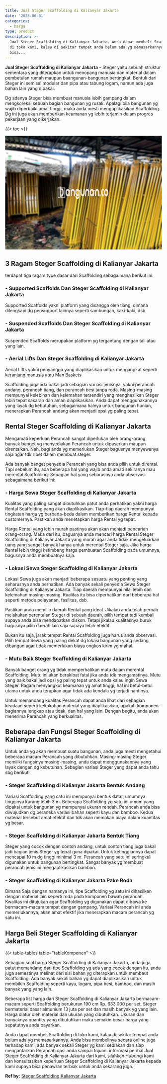 ```yaml
---
title: Jual Steger Scaffolding di Kalianyar Jakarta
date: '2025-06-01'
categories:
  - harga
type: product
description: >-
  Jual Steger Scaffolding di Kalianyar Jakarta. Anda dapat membeli Scaffolding
  di toko kami, kalau di sekitar tempat anda belum ada yg memasarkannya. Anda
  bisa...
---
```


**Jual Steger Scaffolding di Kalianyar Jakarta** – Steger yaitu sebuah struktur sementara yang diterapkan untuk menopang manusia dan material dalam pembetulan rumah maupun baangunan-bangunan bertingkat. Bentuk dari Steger ini semisal modular dan pipa atau tabung logam, namun ada juga bahan lain yang dipakai.

Dg adanya Steger bisa membuat manusia lebih gampang dalam mengkoreksi sebuah bagian bangunan yg rusak. Apalagi bila bangunan yg wajib diperbaiki amat tinggi, maka anda mesti mengaplikasikan Scaffolding. Dg ini juga akan memberikan keamanan yg lebih terjamin dalam progres pekerjaan yang dikerjakan.

{{< toc >}}

![Jual Steger Scaffolding di Kalianyar Jakarta](/images/sewa-scaffolding-steger-11.png)

## 3 Ragam Steger Scaffolding di Kalianyar Jakarta

terdapat tiga ragam type dasar dari Scaffolding sebagaimana berikut ini:

### \- Supported Scaffolds Dan Steger Scaffolding di Kalianyar Jakarta

Supported Scaffolds yakni platform yang disangga oleh tiang, dimana dilengkapi dg pensupport lainnya seperti sambungan, kaki-kaki, dsb.

### \- Suspended Scaffolds Dan Steger Scaffolding di Kalianyar Jakarta

Suspended Scaffolds merupakan platform yg tergantung dengan tali atau yang lain.

### \- Aerial Lifts Dan Steger Scaffolding di Kalianyar Jakarta

Aerial Lifts yakni penyangga yang diaplikasikan untuk mengangkat seperti keranjang manusia atau Man Baskets

Scaffolding juga ada bakal jadi sebagian variasi jenisnya, yakni perancah andang, perancah tiang, dan perancah besi tanpa roda. Masing-masing mempunyai kelebihan dan kelemahan tersendiri yang menghasilkan Steger lebih tepat sasaran dan aman diaplikasikan. Anda dapat menggunakannya yang layak dg kebutuhan, sebagaimana halnya untuk bangunan hunian, menerapkan Perancah andang akan menjadi opsi yg paling tepat.

## Rental Steger Scaffolding di Kalianyar Jakarta

Mengamati keperluan Perancah sangat diperlukan oleh orang-orang, banyak banget yg menyediakan Perancah untuk dipasarkan maupun direntalkan. Nah, bagi anda yg memerlukan Steger bagusnya menyewanya saja agar tdk ribet dalam membuat steger.

Ada banyak banget penyedia Perancah yang bisa anda pilih untuk dirental. Tapi sebelum itu, ada beberapa hal yang wajib anda amati sekiranya mau merental Scaffolding. Sebagian hal yang seharusnya anda observasi sebagaimana berikut ini:

### \- Harga Sewa Steger Scaffolding di Kalianyar Jakarta

Kualitas yang paling sangat dibutuhkan patut anda perhatikan yakni harga Rental Scaffolding yang akan diaplikasikan. Tiap-tiap daerah mempunyai tingkatan harga yg berbeda-beda dalam memberikan harga Rental kepada customernya. Pastikan anda menetapkan harga Rental yg tepat.

Harga Rental yang lebih murah pastinya akan akan menjadi pencarian orang-orang. Maka dari itu, bagusnya anda mencari harga Rental Steger Scaffolding di Kalianyar Jakarta yang murah agar anda tidak mengeluarkan uang yang sangat banyak hanya untuk merental Steger saja. Jika harga Rental lebih tinggi ketimbang harga pembuatan Scaffolding pada umumnya, bagusnya anda membuatnya saja.

### \- Lokasi Sewa Steger Scaffolding di Kalianyar Jakarta

Lokasi Sewa juga akan menjadi beberapa sesuatu yang penting yang seharusnya anda perhatikan. Ada banyak sekali penyedia Sewa Steger Scaffolding di Kalianyar Jakarta. Tiap daerah mempunyai nilai lebih dan kelemahan masing-masing. Kualitas itu bisa diperhatikan dari beberapa hal seperti metode pelayanan, fasilitas, dsb.

Pastikan anda memilih daerah Rental yang ideal. Jikalau anda telah pernah melakukan perentalan Steger di sebuah daerah, pilih tempat tadi kembali supaya anda bisa mendapatkan diskon. Tetapi jikalau kualitasnya buruk bagusnya pilih daerah lain saja supaya lebih efektif.

Bukan itu saja, jarak tempat Rental Scaffolding juga harus anda observasi. Pilih tempat Sewa yang paling dekat dg lokasi bangunan yang sedang dibangun agar tidak memerlukan biaya ongkos kirim yg mahal.

### \- Mutu Baik Steger Scaffolding di Kalianyar Jakarta

Banyak banget orang yg tidak memperhatikan mutu dalam merental Scaffolding. Mutu ini akan berakibat fatal jika anda tdk mengamatinya. Mutu yang baik bakal jadi opsi yg paling tepat untuk anda kalau ingin Sewa Steger. Ragam menyangkut keamanan yg amat tinggi, hal ini betul-betul utama untuk anda terapkan agar tidak ada kendala yg terjadi nantinya.

Untuk memandang kualitas Perancah dapat anda lihat dari sebagian keadaan seperti kekokohan material yang diaplikasikan, apakah komponen-bagiannya lengkap atau tidak, dan hal yang lain. Dengan begitu, anda akan menerima Perancah yang berkualitas.

## Beberapa dan Fungsi Steger Scaffolding di Kalianyar Jakarta

Untuk anda yg akan membuat suatu bangunan, anda juga mesti mengetahui beberapa macam Perancah yang dibutuhkan. Masing-masing Steger memiliki fungsinya masing-masing, anda dapat menggunakannya yang layak dengan dg kebutuhan. Sebagian variasi Steger yang dapat anda tahu sbg berikut!

### \- Steger Scaffolding di Kalianyar Jakarta Bentuk Andang

Variasi Scaffolding yang satu ini mempunyai bentuk datar, umumnya tingginya kurang lebih 3 m. Beberapa Scaffolding yg satu ini umum yang dipakai untuk bangunan yg mempunyai ukuran rendah. Perancah anda bisa diwujudkan dg beraneka variasi bahan seperti kayu dan bamboo. Kedua material tersebut amat efektif dan tdk akan memakan biaya dalam kuantitas yg besar.

### \- Steger Scaffolding di Kalianyar Jakarta Bentuk Tiang

Steger yang cocok dengan contoh andang, untuk contoh tiang juga bakal jadi bagian jenis Steger yg tepat guna dipakai. Untuk ketinggiannya dapat mencapai 10 m dg tinggi minimal 3 m. Perancah yang satu ini seringkali digunakan untuk bangunan bertingkat. Sangat banyak yg membuat perancah jenis ini mengaplikasikan bamboo.

### \- Steger Scaffolding di Kalianyar Jakarta Pake Roda

Dimana Saja dengan namanya ini, tipe Scaffolding yg satu ini dihasilkan dengan material lain seperti roda pada komponen bawah perancah. Kwalitas ini ditujukan agar Scaffolding yg digunakan dapat dibawa ke bermacam-macam tempat dengan gampang. Variasi Perancah ini anda memerlukannya, akan amat efektif jika menerapkan macam perancah yg satu ini.

## Harga Beli Steger Scaffolding di Kalianyar Jakarta

{{< table-tables table="tableKomponen" >}}

Sebagian soal harga Steger Scaffolding di Kalianyar Jakarta, anda juga patut memandang dari tipe Scaffolding yg ada yang cocok dengan itu, anda juga semestinya melihat dari sisi bahan yg diterapkan untuk membaut Scaffolding. Ada banyak sekali bahan yg dapat diaplikasikan untuk membikin Scaffolding seperti kayu, logam, pipa besi, bamboo, dan masih banyak yang yang lain.

Beberapa list harga dari Steger Scaffolding di Kalianyar Jakarta bermacam-macam seperti Scaffolding berukuran 190 cm Rp. 633.000 per set, Steger bermaterial dasar almunium 13 juta per set dan masih banyak yg yang lain. Harga diatur oleh material dan ukuran yang dibutuhkan. Ukuran dan banyaknya quantity yang dibutuhkan maka semakin besar harga yang sepatutnya anda bayarkan.

Anda dapat membeli Scaffolding di toko kami, kalau di sekitar tempat anda belum ada yg memasarkannya. Anda bisa membelinya secara online juga terhadap kami, ada banyak sekali Steger yg kami sediakan dan siap mengantarkan Perancah opsi anda sampai tujuan. informasi perihal Jual Steger Scaffolding di Kalianyar Jakarta dari kami, silahkan Hubungi kami dan konsultasikan keperluan Steger Scaffolding di Kalianyar Jakarta kepada kami supaya bisa penawran terbiak untuk anda sekarang juga.

**Ref by:** [Steger Scaffolding Kalianyar Jakarta](https://id.wikipedia.org/wiki/Steger)

